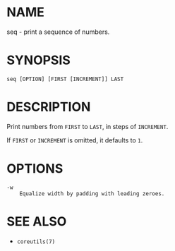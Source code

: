 # NAME
seq - print a sequence of numbers.

# SYNOPSIS

    seq [OPTION] [FIRST [INCREMENT]] LAST

# DESCRIPTION
Print numbers from `FIRST` to `LAST`, in steps of `INCREMENT`.

If `FIRST` or `INCREMENT` is omitted, it defaults to `1`.

# OPTIONS

    -w
        Equalize width by padding with leading zeroes.

# SEE ALSO
- `coreutils(7)`

